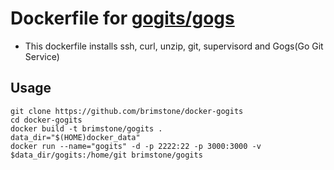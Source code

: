 # Dockerfile for [gogits/gogs](https://github.com/gogits/gogs)
* This dockerfile installs ssh, curl, unzip, git, supervisord and Gogs(Go Git Service)

## Usage
```
git clone https://github.com/brimstone/docker-gogits
cd docker-gogits
docker build -t brimstone/gogits .
data_dir="$(HOME)docker_data"
docker run --name="gogits" -d -p 2222:22 -p 3000:3000 -v $data_dir/gogits:/home/git brimstone/gogits
```
